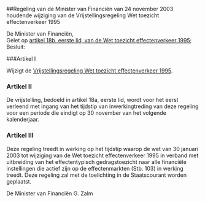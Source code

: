 <meta http-equiv='Content-Type' content='text/html; charset=utf-8' />

##Regeling van de Minister van Financiën van 24 november 2003 houdende wijziging van de Vrijstellingsregeling Wet toezicht effectenverkeer 1995

De Minister van Financiën,  
Gelet op [artikel 18b, eerste lid, van de Wet toezicht effectenverkeer 1995](../../../../../../../../wet/wet/toezicht/effectenverkeer/1995/BWBR0007657/README.md);
Besluit:   

###Artikel I 

Wijzigt de [Vrijstellingsregeling Wet toezicht effectenverkeer 1995](../../../../../../../../ministeriele-regeling/vrijstellingsregeling/wet/toezicht/effectenverkeer/1995/BWBR0007777/README.md).

### Artikel  II  

De vrijstelling, bedoeld in artikel 18a, eerste lid, wordt voor het eerst verleend met ingang van het tijdstip van inwerkingtreding van deze regeling voor een periode die eindigt op 30 november van het volgende kalenderjaar. 

### Artikel  III  

Deze regeling treedt in werking op het tijdstip waarop de wet van 30 januari 2003 tot wijziging van de Wet toezicht effectenverkeer 1995 in verband met uitbreiding van het effectentypisch gedragstoezicht naar alle financiële instellingen die actief zijn op de effectenmarkten (Stb. 103) in werking treedt. 
Deze regeling zal met de toelichting in de Staatscourant worden geplaatst.   

De 
Minister van Financiën 
G. Zalm      
